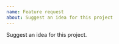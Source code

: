 ```yaml
---
name: Feature request
about: Suggest an idea for this project
---
```


Suggest an idea for this project.

